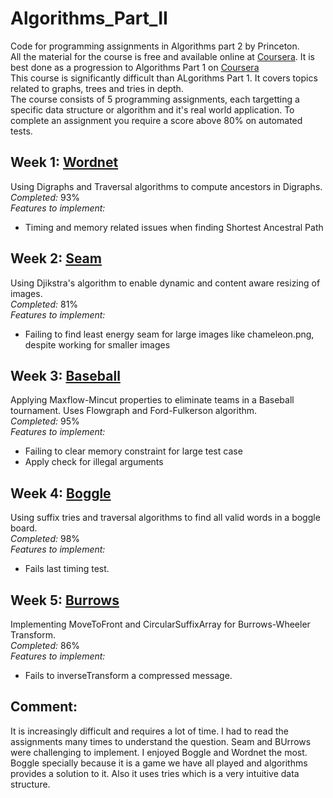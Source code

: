 # Algorithms_Part_II
Code for programming assignments in Algorithms part 2 by Princeton.  
All the material for the course is free and available online at [Coursera](https://www.coursera.org/learn/algorithms-part2/). It is best done as a progression to Algorithms Part 1 on [Coursera](https://www.coursera.org/learn/algorithms-part2/home/welcome)   
This course is significantly difficult than ALgorithms Part 1. It covers topics related to graphs, trees and tries in depth.  
The course consists of 5 programming assignments, each targetting a specific data structure or algorithm and it's real world application. To complete an assignment you require a score above 80% on automated tests.

## Week 1: [Wordnet](http://coursera.cs.princeton.edu/algs4/assignments/wordnet.html)
Using Digraphs and Traversal algorithms to compute ancestors in Digraphs.  
_Completed:_ 93%  
_Features to implement:_  
* Timing and memory related issues when finding Shortest Ancestral Path

## Week 2: [Seam](http://coursera.cs.princeton.edu/algs4/assignments/seam.html)
Using Djikstra's algorithm to enable dynamic and content aware resizing of images.  
_Completed:_ 81%  
_Features to implement:_  
* Failing to find least energy seam for large images like chameleon.png, despite working for smaller images

## Week 3: [Baseball](http://coursera.cs.princeton.edu/algs4/assignments/baseball.html)
Applying Maxflow-Mincut properties to eliminate teams in a Baseball tournament. Uses Flowgraph and Ford-Fulkerson algorithm.  
_Completed:_ 95%  
_Features to implement:_  
* Failing to clear memory constraint for large test case
* Apply check for illegal arguments

## Week 4: [Boggle](http://coursera.cs.princeton.edu/algs4/assignments/boggle.html)
Using suffix tries and traversal algorithms to find all valid words in a boggle board.  
_Completed:_  98%  
_Features to implement:_   
* Fails last timing test.  

## Week 5: [Burrows](http://coursera.cs.princeton.edu/algs4/assignments/burrows.html)
Implementing MoveToFront and CircularSuffixArray for Burrows-Wheeler Transform.  
_Completed:_  86%  
_Features to implement:_  
* Fails to inverseTransform a compressed message.  

## Comment:  
It is increasingly difficult and requires a lot of time. I had to read the assignments many times to understand the question. Seam and BUrrows were challenging to implement. I enjoyed Boggle and Wordnet the most. Boggle specially because it is a game we have all played and algorithms provides a solution to it. Also it uses tries which is a very intuitive data structure.  
